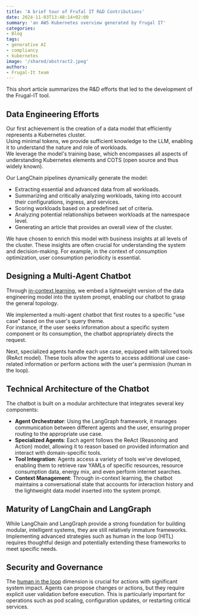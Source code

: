 ```yaml
---
title: 'A brief tour of Frufal IT R&D Contributions'
date: 2024-11-03T13:48:14+02:00
summary: 'an AWS Kubernetes overview generated by Frugal IT'
categories:
- Blog
tags:
- generative AI
- compliancy
- kubernetes
image: '/shared/abstract2.jpeg'
authors: 
- Frugal-It team
---
```


This short article summarizes the R&D efforts that led to the development of the Frugal-IT tool.

## Data Engineering Efforts

Our first achievement is the creation of a data model that efficiently represents a Kubernetes cluster.  
Using minimal tokens, we provide sufficient knowledge to the LLM, enabling it to understand the nature and role of workloads.  
We leverage the model's training base, which encompasses all aspects of understanding Kubernetes elements and COTS (open source and thus widely known).

Our LangChain pipelines dynamically generate the model:
- Extracting essential and advanced data from all workloads.
- Summarizing and critically analyzing workloads, taking into account their configurations, ingress, and services.
- Scoring workloads based on a predefined set of criteria.
- Analyzing potential relationships between workloads at the namespace level.
- Generating an article that provides an overall view of the cluster.

We have chosen to enrich this model with business insights at all levels of the cluster. These insights are often crucial for understanding the system and decision-making. For example, in the context of consumption optimization, user consumption periodicity is essential.

## Designing a Multi-Agent Chatbot

Through [in-context learning](https://www.hopsworks.ai/dictionary/in-context-learning-icl#:~:text=In%2Dcontext%20learning%20(ICL),the%20need%20for%20fine%2Dtuning.), we embed a lightweight version of the data engineering model into the system prompt, enabling our chatbot to grasp the general topology.

We implemented a multi-agent chatbot that first routes to a specific "use case" based on the user's query theme.  
For instance, if the user seeks information about a specific system component or its consumption, the chatbot appropriately directs the request.

Next, specialized agents handle each use case, equipped with tailored tools (ReAct model). These tools allow the agents to access additional use case-related information or perform actions with the user's permission (human in the loop).

## Technical Architecture of the Chatbot

The chatbot is built on a modular architecture that integrates several key components:

- **Agent Orchestrator**: Using the LangGraph framework, it manages communication between different agents and the user, ensuring proper routing to the appropriate use case.
- **Specialized Agents**: Each agent follows the ReAct (Reasoning and Action) model, allowing it to reason based on provided information and interact with domain-specific tools.
- **Tool Integration**: Agents access a variety of tools we've developed, enabling them to retrieve raw YAMLs of specific resources, resource consumption data, energy mix, and even perform internet searches.
- **Context Management**: Through in-context learning, the chatbot maintains a conversational state that accounts for interaction history and the lightweight data model inserted into the system prompt.

## Maturity of LangChain and LangGraph

While LangChain and LangGraph provide a strong foundation for building modular, intelligent systems, they are still relatively immature frameworks. 
Implementing advanced strategies such as human in the loop (HITL) requires thoughtful design and potentially extending these frameworks to meet specific needs.

## Security and Governance

The [human in the loop](https://cobusgreyling.medium.com/human-in-the-loop-llm-agents-e0a046c1ec26) dimension is crucial for actions with significant system impact. Agents can propose changes or actions, but they require explicit user validation before execution. This is particularly important for operations such as pod scaling, configuration updates, or restarting critical services.
